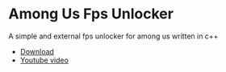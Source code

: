 # Among Us Fps Unlocker
A simple and external fps unlocker for among us written in c++
- [Download](https://github.com/Vili1/Among_Us_Fps_Unlocker/releases)
- [Youtube video](https://youtu.be/aOGH7XphGS4)
